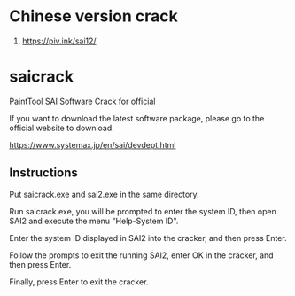 # Chinese version crack

1. https://piv.ink/sai12/


# saicrack
PaintTool SAI Software Crack for official


If you want to download the latest software package, please go to the official website to download.


https://www.systemax.jp/en/sai/devdept.html


## Instructions
Put saicrack.exe and sai2.exe in the same directory.


Run saicrack.exe, you will be prompted to enter the system ID, then open SAI2 and execute the menu "Help-System ID".


Enter the system ID displayed in SAI2 into the cracker, and then press Enter.


Follow the prompts to exit the running SAI2, enter OK in the cracker, and then press Enter.


Finally, press Enter to exit the cracker.

